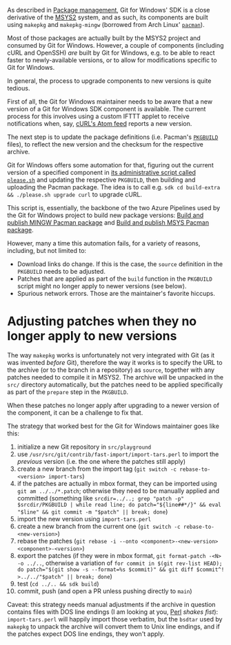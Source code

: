 As described in [Package management](Package-management.md), Git for Windows' SDK is a close derivative of the [MSYS2](https://msys2.github.io/) system, and as such, its components are built using `makepkg` and `makepkg-mingw` (borrowed from Arch Linux' [`pacman`](https://wiki.archlinux.org/index.php/Pacman)).

Most of those packages are actually built by the MSYS2 project and consumed by Git for Windows. However, a couple of components (including cURL and OpenSSH) _are_ built by Git for Windows, e.g. to be able to react faster to newly-available versions, or to allow for modifications specific to Git for Windows.

In general, the process to upgrade components to new versions is quite tedious.

First of all, the Git for Windows maintainer needs to be aware that a new version of a Git for Windows SDK component is available. The current process for this involves using a custom IFTTT applet to receive notifications when, say, [cURL's Atom feed](https://github.com/curl/curl/tags.atom) reports a new version.

The next step is to update the package definitions (i.e. Pacman's [`PKGBUILD`](https://www.archlinux.org/pacman/PKGBUILD.5.html) files), to reflect the new version and the checksum for the respective archive.

Git for Windows offers some automation for that, figuring out the current version of a specified component in [its administrative script called `please.sh`](https://github.com/git-for-windows/build-extra/blob/master/please.sh) and updating the respective `PKGBUILD`, then building and uploading the Pacman package. The idea is to call e.g. `sdk cd build-extra && ./please.sh upgrade curl` to upgrade cURL.

This script is, essentially, the backbone of the two Azure Pipelines used by the Git for Windows project to build new package versions: [Build and publish MINGW Pacman package](https://dev.azure.com/git-for-windows/git/_build?definitionId=32) and [Build and publish MSYS Pacman package](https://dev.azure.com/git-for-windows/git/_build?definitionId=33).

However, many a time this automation fails, for a variety of reasons, including, but not limited to:

- Download links do change. If this is the case, the `source` definition in the `PKGBUILD` needs to be adjusted.
- Patches that are applied as part of the `build` function in the `PKGBUILD` script might no longer apply to newer versions (see below).
- Spurious network errors. Those are the maintainer's favorite hiccups.

# Adjusting patches when they no longer apply to new versions

The way `makepkg` works is unfortunately not very integrated with Git (as it was invented _before_ Git), therefore the way it works is to specify the URL to the archive (or to the branch in a repository) as `source`, together with any patches needed to compile it in MSYS2. The archive will be unpacked in the `src/` directory automatically, but the patches need to be applied specifically as part of the `prepare` step in the `PKGBUILD`.

When these patches no longer apply after upgrading to a newer version of the component, it can be a challenge to fix that.

The strategy that worked best for the Git for Windows maintainer goes like this:

1. initialize a new Git repository in `src/playground`
2. use `/usr/src/git/contrib/fast-import/import-tars.perl` to import the _previous_ version (i.e. the one where the patches still apply)
3. create a new branch from the import tag (`git switch -c rebase-to-<version> import-tars`)
4. if the patches are actually in mbox format, they can be imported using `git am ../../*.patch`; otherwise they need to be manually applied and committed (something like `srcdir=../..; grep "patch -p" $srcdir/PKGBUILD | while read line; do patch="${line##*/}" && eval "$line" && git commit -m "$patch" || break; done`)
5. import the new version using `import-tars.perl`
6. create a new branch from the current one (`git switch -c rebase-to-<new-version>`)
7. rebase the patches (`git rebase -i --onto <component>-<new-version> <component>-<version>`)
8. export the patches (if they were in mbox format, `git format-patch -<N> -o ../..`, otherwise a variation of `for commit in $(git rev-list HEAD); do patch="$(git show -s --format=%s $commit)" && git diff $commit^! >../../"$patch" || break; done`)
9. test (`cd ../.. && sdk build`)
10. commit, push (and open a PR unless pushing directly to `main`)

Caveat: this strategy needs manual adjustments if the archive in question contains files with DOS line endings (I am looking at you, [Perl](https://github.com/git-for-windows/git/blob/HEAD/Documentation/git-for-windows/Upgrading-the-%60perl%60-component-to-a-new-version.md) _shakes fist_): `import-tars.perl` will happily import those verbatim, but the `bsdtar` used by `makepkg` to unpack the archive will convert them to Unix line endings, and if the patches expect DOS line endings, they won't apply.